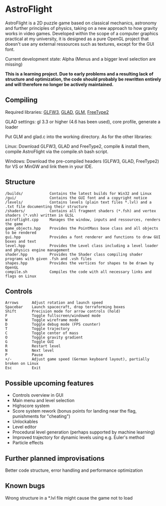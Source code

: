 # AstroFlight
AstroFlight is a 2D puzzle game based on classical mechanics, astronomy and further principles of physics, taking on a new approach to how gravity works in video games. Developed within the scope of a computer graphics practical at my university, it is designed as a pure OpenGL project that doesn't use any external ressources such as textures, except for the GUI font.

Current development state: Alpha (Menus and a bigger level selection are missing)

**This is a learning project. Due to early problems and a resulting lack of structure and optimization, the code should probably be rewritten entirely and will therefore no longer be actively maintained.**

## Compiling
Required libraries: [GLFW3](https://www.glfw.org/), [GLAD](https://glad.dav1d.de/), [GLM](https://glm.g-truc.net/0.9.9/index.html), [FreeType2](https://www.freetype.org/)

GLAD settings: gl 3.3 or higher (4.6 has been used), core profile, generate a loader

Put GLM and glad.c into the working directory. As for the other libraries:

Linux: Download GLFW3, GLAD and FreeType2, compile & install them, compile AstroFlight via the compile.sh bash script.

Windows: Download the pre-compiled headers (GLFW3, GLAD, FreeType2) for VS or MinGW and link them in your IDE.

## Structure
    /builds/            Contains the latest builds for Win32 and Linux
    /gui/               Contains the GUI font and a copyright notice
    /levels/            Contains levels (plain text files *.lvl) and a .txt file documenting their structure
    /shaders/           Contains all fragment shaders (*.fsh) and vertex shaders (*.vsh) written in GLSL
    astroflight.cpp     Manages the window, inputs and ressources, renders the game
    game_objects.hpp    Provides the PointMass base class and all objects to be rendered
    gui.hpp             Provides a font renderer and functions to draw GUI boxes and text
    level.hpp           Provides the Level class including a level loader and physics engine management
    shader.hpp          Provides the Shader class compiling shader programs with given .fsh and .vsh files
    shapes.hpp          Provides the vertices for shapes to be drawn by OpenGL
    compile.sh          Compiles the code with all necessary links and flags on Linux

## Controls
    Arrows      Adjust rotation and launch speed
    Spacebar    Launch spacecraft, drop terraforming boxes
    Shift       Precision mode for arrow controls (hold)
    F           Toggle fullscreen/windowed mode
    W           Toggle wireframe mode
    D           Toggle debug mode (FPS counter)
    T           Toggle trajectory
    C           Toggle center of mass
    O           Toggle gravity gradient
    G           Toggle GUI
    R           Restart level
    N           Next level
    P           Pause
    +/-         Adjust game speed (German keyboard layout), partially broken on Linux
    Esc         Exit

## Possible upcoming features
- Controls overview in GUI
- Main menu and level selection
- Highscore system
- Score system rework (bonus points for landing near the flag, punishments for "cheating")
- Unlockables
- Level editor
- Procedural level generation (perhaps supported by machine learning)
- Improved trajectory for dynamic levels using e.g. Euler's method
- Particle effects

## Further planned improvisations
Better code structure, error handling and performance optimization

## Known bugs
Wrong structure in a *.lvl file might cause the game not to load
